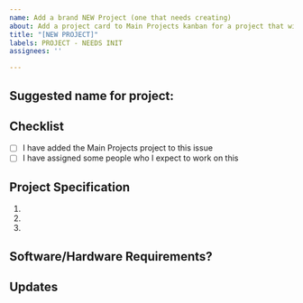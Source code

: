 ```yaml
---
name: Add a brand NEW Project (one that needs creating)
about: Add a project card to Main Projects kanban for a project that will need creating
title: "[NEW PROJECT]"
labels: PROJECT - NEEDS INIT
assignees: ''

---
```


## Suggested name for project:
<!--- Hopefully it will be unique and relevant to the problem --->

## Checklist
<!--- Fill the [ ] with [x] --->
- [ ] I have added the Main Projects project to this issue
- [ ] I have assigned some people who I expect to work on this

## Project Specification
<!--- Outline all specifications that the project currently has and may need, please be as descriptive as possible--->
1.
2.
3.

## Software/Hardware Requirements?
<!--- if any --->

## Updates
<!---
Update Structure if needed
For example: 
- Add a update comment with correct reference
_Originally posted by @TJGorrie in 
https://github.com/xchem/ProjectManagement/issues/2#issuecomment-637063126
--->
